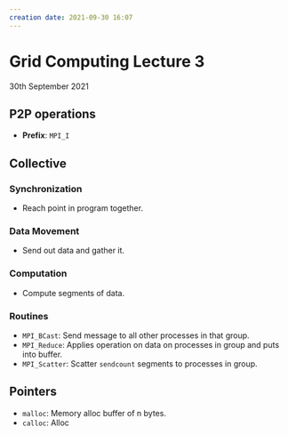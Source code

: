 ```yaml
---
creation date: 2021-09-30 16:07
---
```

#  Grid Computing Lecture 3
30th September 2021

## P2P operations
- **Prefix**: `MPI_I`

## Collective
### Synchronization
- Reach point in program together.
### Data Movement
- Send out data and gather it.
### Computation
- Compute segments of data.
### Routines
- `MPI_BCast`: Send message to all other processes in that group.
- `MPI_Reduce`: Applies operation on data on processes in group and puts into buffer.
- `MPI_Scatter`: Scatter `sendcount` segments to processes in group.

## Pointers
- `malloc`: Memory alloc buffer of n bytes.
- `calloc`: Alloc